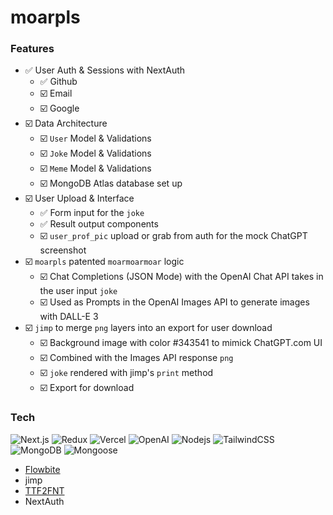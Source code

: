 # moarpls

### Features
- ✅ User Auth & Sessions with NextAuth
    - ✅ Github
    - ☑️ Email
    - ☑️ Google
- ☑️ Data Architecture
    - ☑️ `User` Model & Validations
    - ☑️ `Joke` Model & Validations
    - ☑️ `Meme` Model & Validations
    - ☑️ MongoDB Atlas database set up
- ☑️ User Upload & Interface
  - ✅ Form input for the `joke`
  - ✅ Result output components
  - ☑️ `user_prof_pic` upload or grab from auth for the mock ChatGPT screenshot
- ☑️ `moarpls` patented `moarmoarmoar` logic
  - ☑️ Chat Completions (JSON Mode) with the OpenAI Chat API takes in the user input `joke`
  - ☑️ Used as Prompts in the OpenAI Images API to generate images with DALL-E 3
- ☑️ `jimp` to merge `png` layers into an export for user download
  - ☑️ Background image with color #343541 to mimick ChatGPT.com UI
  - ☑️ Combined with the Images API response `png`
  - ☑️ `joke` rendered with jimp's `print` method
  - ☑️ Export for download

### Tech
<p>
  <img alt="Next.js" src="https://img.shields.io/badge/-Next.js-000000?style=flat-square&logo=nextdotjs&logoColor=white"/>
  <img alt="Redux" src="https://img.shields.io/badge/-Redux-764ABC?style=flat-square&logo=redux&logoColor=white" />
  <img alt="Vercel" src="https://img.shields.io/badge/-Vercel-000000?style=flat-square&logo=vercel&logoColor=white" />
  <img alt="OpenAI" src="https://img.shields.io/badge/-OpenAI-10A27F?style=flat-square&logo=openai&logoColor=white" />
  <img alt="Nodejs" src="https://img.shields.io/badge/-Node.js-43853d?style=flat-square&logo=Node.js&logoColor=white" />
  <img alt="TailwindCSS" src="https://img.shields.io/badge/-TailwindCSS-0EA5E9?style=flat-square&logo=tailwindCSS&logoColor=white"/>
  <img alt="MongoDB" src="https://img.shields.io/badge/-MongoDB-13aa52?style=flat-square&logo=mongodb&logoColor=white" />
  <img alt="Mongoose" src="https://img.shields.io/badge/-Mongoose-880000?style=flat-square&logo=mongoose&logoColor=white" />
</p>

- [Flowbite](https://www.flowbite-react.com/docs/components/accordion)
- jimp
- [TTF2FNT](https://ttf2fnt.com/)
- NextAuth